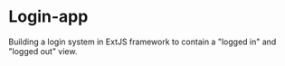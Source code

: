 # Login-app
Building a login system in ExtJS framework to contain a "logged in" and "logged out" view.
